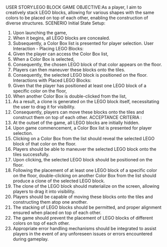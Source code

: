 USER STORY:LEGO BLOCK GAME
OBJECTIVE:As a player, I aim to creatively stack LEGO blocks, allowing for various shapes with the same colors to be placed on top of each other, enabling the construction of diverse structures.
SCENERIO Initial State Setup:
1. Upon launching the game,
2. When it begins, all LEGO blocks are concealed.
3. Subsequently, a Color Box list is presented for player selection.
User Interaction - Placing LEGO Blocks:
1. Given the player can access the Color Box list,
2. When a Color Box is selected,
3. Consequently, the chosen LEGO block of that color appears on the floor.
4. Players can then maneuver these blocks onto the tiles.
5. Consequently, the selected LEGO block is positioned on the floor.
Interactions with Placed LEGO Blocks:
1. Given that the player has positioned at least one LEGO block of a specific color on the floor,
2. When another Color Box is double-clicked from the list,
3. As a result, a clone is generated on the LEGO block itself, necessitating the user to drag it for visibility.
4. Consequently, players can move these blocks onto the tiles and construct them on top of each other.
ACCEPTANCE CRITERIA :
1. At the outset of the game, all LEGO blocks are initially hidden.
2. Upon game commencement, a Color Box list is presented for player selection.
3. Clicking on a Color Box from the list should reveal the selected LEGO block of that color on the floor.
4. Players should be able to maneuver the selected LEGO block onto the tiles successfully.
5. Upon clicking, the selected LEGO block should be positioned on the floor.
6. Following the placement of at least one LEGO block of a specific color on the floor, double-clicking on another Color Box from the list should produce a clone of the selected LEGO block.
7. The clone of the LEGO block should materialize on the screen, allowing players to drag it into visibility.
8. Players should be capable of moving these blocks onto the tiles and constructing them atop one another.
9. The stacking of LEGO blocks should be permitted, and proper alignment ensured when placed on top of each other.
10. The game should prevent the placement of LEGO blocks of different colors on top of each other.
11. Appropriate error handling mechanisms should be integrated to assist players in the event of any unforeseen issues or errors encountered during gameplay.
